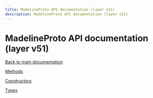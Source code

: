 ```yaml
---
title: MadelineProto API documentation (layer v51)
description: MadelineProto API documentation (layer v51)
---
```

# MadelineProto API documentation (layer v51)  

[Back to main documentation](..)  


[Methods](methods/)

[Constructors](constructors/)

[Types](types/)